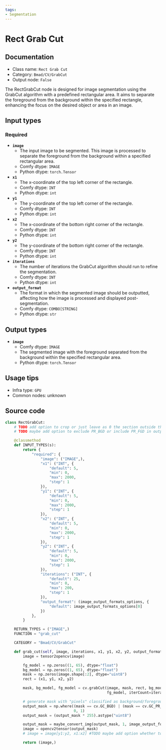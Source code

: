```yaml
---
tags:
- Segmentation
---
```


# Rect Grab Cut
## Documentation
- Class name: `Rect Grab Cut`
- Category: `Bmad/CV/GrabCut`
- Output node: `False`

The RectGrabCut node is designed for image segmentation using the GrabCut algorithm with a predefined rectangular area. It aims to separate the foreground from the background within the specified rectangle, enhancing the focus on the desired object or area in an image.
## Input types
### Required
- **`image`**
    - The input image to be segmented. This image is processed to separate the foreground from the background within a specified rectangular area.
    - Comfy dtype: `IMAGE`
    - Python dtype: `torch.Tensor`
- **`x1`**
    - The x-coordinate of the top left corner of the rectangle.
    - Comfy dtype: `INT`
    - Python dtype: `int`
- **`y1`**
    - The y-coordinate of the top left corner of the rectangle.
    - Comfy dtype: `INT`
    - Python dtype: `int`
- **`x2`**
    - The x-coordinate of the bottom right corner of the rectangle.
    - Comfy dtype: `INT`
    - Python dtype: `int`
- **`y2`**
    - The y-coordinate of the bottom right corner of the rectangle.
    - Comfy dtype: `INT`
    - Python dtype: `int`
- **`iterations`**
    - The number of iterations the GrabCut algorithm should run to refine the segmentation.
    - Comfy dtype: `INT`
    - Python dtype: `int`
- **`output_format`**
    - The format in which the segmented image should be outputted, affecting how the image is processed and displayed post-segmentation.
    - Comfy dtype: `COMBO[STRING]`
    - Python dtype: `str`
## Output types
- **`image`**
    - Comfy dtype: `IMAGE`
    - The segmented image with the foreground separated from the background within the specified rectangular area.
    - Python dtype: `torch.Tensor`
## Usage tips
- Infra type: `GPU`
- Common nodes: unknown


## Source code
```python
class RectGrabCut:
    # TODO add option to crop or just leave as 0 the section outside the rect
    # TODO maybe add option to exclude PR_BGD or include PR_FGD in outputMask

    @classmethod
    def INPUT_TYPES(s):
        return {
            "required": {
                "image": ("IMAGE",),
                "x1": ("INT", {
                    "default": 5,
                    "min": 0,
                    "max": 2000,
                    "step": 1
                }),
                "y1": ("INT", {
                    "default": 5,
                    "min": 0,
                    "max": 2000,
                    "step": 1
                }),
                "x2": ("INT", {
                    "default": 5,
                    "min": 0,
                    "max": 2000,
                    "step": 1
                }),
                "y2": ("INT", {
                    "default": 5,
                    "min": 0,
                    "max": 2000,
                    "step": 1
                }),
                "iterations": ("INT", {
                    "default": 25,
                    "min": 0,
                    "max": 200,
                    "step": 1
                }),
                "output_format": (image_output_formats_options, {
                    "default": image_output_formats_options[0]
                })
            },
        }

    RETURN_TYPES = ("IMAGE",)
    FUNCTION = "grab_cut"

    CATEGORY = "Bmad/CV/GrabCut"

    def grab_cut(self, image, iterations, x1, y1, x2, y2, output_format):
        image = tensor2opencv(image)

        fg_model = np.zeros((1, 65), dtype="float")
        bg_model = np.zeros((1, 65), dtype="float")
        mask = np.zeros(image.shape[:2], dtype="uint8")
        rect = (x1, y1, x2, y2)

        mask, bg_model, fg_model = cv.grabCut(image, mask, rect, bg_model,
                                              fg_model, iterCount=iterations, mode=cv.GC_INIT_WITH_RECT)

        # generate mask with "pixels" classified as background/foreground
        output_mask = np.where((mask == cv.GC_BGD) | (mask == cv.GC_PR_BGD),
                               0, 1)
        output_mask = (output_mask * 255).astype("uint8")

        output_mask = maybe_convert_img(output_mask, 1, image_output_formats_options_map[output_format])
        image = opencv2tensor(output_mask)
        # image = image[y1:y2, x1:x2] #TODO maybe add option whether to crop or not

        return (image,)

```
